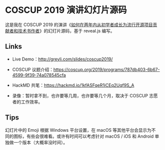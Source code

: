 # COSCUP 2019 演讲幻灯片源码

这是我在 COSCUP 2019 的演讲《[如何在两年内从初学者成长为流行开源项目贡献者和技术书作者](https://coscup.org/2019/programs/787db403-6b67-4599-9f39-74a078545cfa)》的幻灯片源码，基于 reveal.js 编写。

## Links

- Live Demo：http://greyli.com/slides/coscup2019/

- COSCUP 议题介绍：https://coscup.org/2019/programs/787db403-6b67-4599-9f39-74a078545cfa
- HackMD 共笔：https://hackmd.io/1kfASFqeR1iCEq2Uqf9S_A

- 录像：暂时拿不到，也许要等几周，也许要等几个月，取决于 COSCUP 志愿者的工作效率。

## Tips

幻灯片中的 Emoji 根据 Windows 平台设置，在 macOS 等其他平台会显示为不同的图标，有些会很难看。或许有时间可以考虑针对 macOS / iOS 和 Android 单独做一个版本（大概率没时间）。